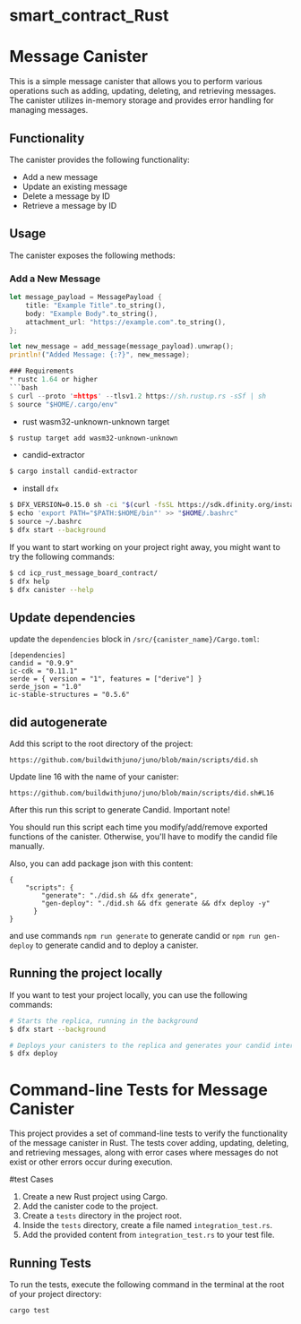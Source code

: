 # smart_contract_Rust
# Message Canister

This is a simple message canister that allows you to perform various operations such as adding, updating, deleting, and retrieving messages. The canister utilizes in-memory storage and provides error handling for managing messages.

## Functionality

The canister provides the following functionality:

- Add a new message
- Update an existing message
- Delete a message by ID
- Retrieve a message by ID

## Usage

The canister exposes the following methods:

### Add a New Message

```rust
let message_payload = MessagePayload {
    title: "Example Title".to_string(),
    body: "Example Body".to_string(),
    attachment_url: "https://example.com".to_string(),
};

let new_message = add_message(message_payload).unwrap();
println!("Added Message: {:?}", new_message);

### Requirements
* rustc 1.64 or higher
```bash
$ curl --proto '=https' --tlsv1.2 https://sh.rustup.rs -sSf | sh
$ source "$HOME/.cargo/env"
```
* rust wasm32-unknown-unknown target
```bash
$ rustup target add wasm32-unknown-unknown
```
* candid-extractor
```bash
$ cargo install candid-extractor
```
* install `dfx`
```bash
$ DFX_VERSION=0.15.0 sh -ci "$(curl -fsSL https://sdk.dfinity.org/install.sh)"
$ echo 'export PATH="$PATH:$HOME/bin"' >> "$HOME/.bashrc"
$ source ~/.bashrc
$ dfx start --background
```

If you want to start working on your project right away, you might want to try the following commands:

```bash
$ cd icp_rust_message_board_contract/
$ dfx help
$ dfx canister --help
```

## Update dependencies

update the `dependencies` block in `/src/{canister_name}/Cargo.toml`:
```
[dependencies]
candid = "0.9.9"
ic-cdk = "0.11.1"
serde = { version = "1", features = ["derive"] }
serde_json = "1.0"
ic-stable-structures = "0.5.6"
```

## did autogenerate

Add this script to the root directory of the project:
```
https://github.com/buildwithjuno/juno/blob/main/scripts/did.sh
```

Update line 16 with the name of your canister:
```
https://github.com/buildwithjuno/juno/blob/main/scripts/did.sh#L16
```

After this run this script to generate Candid. 
Important note!

You should run this script each time you modify/add/remove exported functions of the canister.
Otherwise, you'll have to modify the candid file manually.

Also, you can add package json with this content:
```
{
    "scripts": {
        "generate": "./did.sh && dfx generate",
        "gen-deploy": "./did.sh && dfx generate && dfx deploy -y"
      }
}
```

and use commands `npm run generate` to generate candid or `npm run gen-deploy` to generate candid and to deploy a canister.

## Running the project locally

If you want to test your project locally, you can use the following commands:

```bash
# Starts the replica, running in the background
$ dfx start --background

# Deploys your canisters to the replica and generates your candid interface
$ dfx deploy
```
# Command-line Tests for Message Canister

This project provides a set of command-line tests to verify the functionality of the message canister in Rust. The tests cover adding, updating, deleting, and retrieving messages, along with error cases where messages do not exist or other errors occur during execution.

#test Cases

1. Create a new Rust project using Cargo.
2. Add the canister code to the project.
3. Create a `tests` directory in the project root.
4. Inside the `tests` directory, create a file named `integration_test.rs`.
5. Add the provided content from `integration_test.rs` to your test file.

## Running Tests

To run the tests, execute the following command in the terminal at the root of your project directory:

```bash
cargo test

